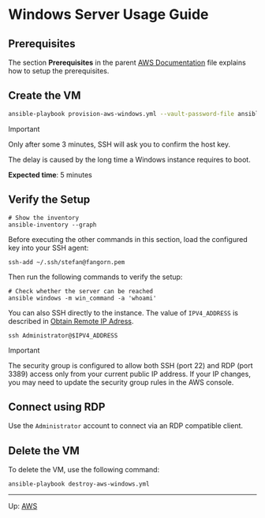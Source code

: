 # Windows Server Usage Guide

## Prerequisites

The section **Prerequisites** in the parent [AWS Documentation](../../aws.md) file explains how to setup the prerequisites.

## Create the VM

```bash
ansible-playbook provision-aws-windows.yml --vault-password-file ansible-vault-password.txt
```

> [!IMPORTANT]
> Only after some 3 minutes, SSH will ask you to confirm the host key.
>
> The delay is caused by the long time a Windows instance requires to boot.

**Expected time**: 5 minutes

## Verify the Setup

```shell
# Show the inventory
ansible-inventory --graph
```

Before executing the other commands in this section, load the configured key into your SSH agent:

```shell
ssh-add ~/.ssh/stefan@fangorn.pem
```

Then run the following commands to verify the setup:

```shell
# Check whether the server can be reached
ansible windows -m win_command -a 'whoami'
```

You can also SSH directly to the instance. The value of `IPV4_ADDRESS` is described in [Obtain Remote IP Adress](../../obtain-remote-ip-address.md).

```shell
ssh Administrator@$IPV4_ADDRESS
```

> [!IMPORTANT]
> The security group is configured to allow both SSH (port 22) and RDP (port 3389) access only from your current public IP address. If your IP changes, you may need to update the security group rules in the AWS console.

## Connect using RDP

Use the `Administrator` account to connect via an RDP compatible client.

## Delete the VM

To delete the VM, use the following command:

```shell
ansible-playbook destroy-aws-windows.yml
```

---

Up: [AWS](../../aws.md)
